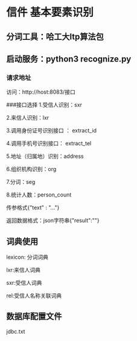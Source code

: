 # 信件 基本要素识别


## 分词工具：哈工大ltp算法包
## 启动服务：python3 recognize.py

### 请求地址
访问：http://host:8083/接口

###接口选择
1.受信人识别：sxr

2.来信人识别：lxr

3.调用身份证号识别接口 ： extract_id

4.调用手机号识别接口： extract_tel

5.地址（归属地）识别：address

6.组织机构识别：org

7.分词：seg

8.统计人数：person_count

传参格式{"text" : "..."}

返回数据格式：json字符串{"result":""}

## 词典使用
lexicon: 分词词典

lxr:来信人词典

sxr:受信人词典

rel:受信人名称关联词典

## 数据库配置文件
jdbc.txt

